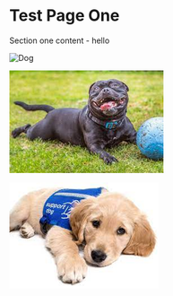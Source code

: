 # Test Page One

Section one content - hello

![Dog](/assets/dog.jpg)

![](assets/download%20(1).jpeg)

![](download.jpeg)